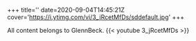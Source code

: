 +++
title=''
date=2020-09-04T14:45:21Z
cover='https://i.ytimg.com/vi/3_jRcetMfDs/sddefault.jpg'
+++

All content belongs to GlennBeck.
{{< youtube 3_jRcetMfDs >}}
